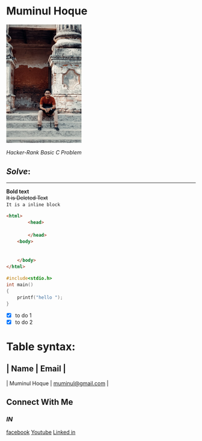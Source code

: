 # Muminul Hoque
<img src="./image/me.jpg" width="200" title="profile Image">

_Hacker-Rank Basic C Problem_ <br/>
## _____Solve_____:

---
**Bold text** <br>
~~It is Deleted Text~~<br>
`It is a inline block`
```html 
<html>
        <head>

        </head>
    <body>

    
    </body>
</html>
```
```c
#include<stdio.h>
int main()
{
    printf("hello ");
}

```
- [x] to do 1
- [x] to do 2 <br/>
# Table syntax:
|   Name    |   Email   | 
---
|   Muminul Hoque   |   muminul@gmail.com   |
## Connect With Me 
### _IN_
[facebook][facebook] [Youtube][youtube] [Linked in][linked in]


<!--links are here -->
[facebook]:(http://www.facebook.com)
[Youtube]:(http://www.youtube.com)
[linked in]:(http://www.linkedin.com)
